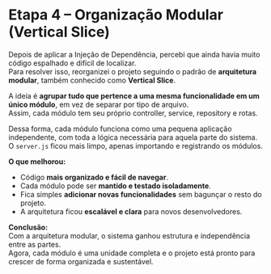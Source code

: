 # Etapa 4 – Organização Modular (Vertical Slice)

Depois de aplicar a Injeção de Dependência, percebi que ainda havia muito código espalhado e difícil de localizar.  
Para resolver isso, reorganizei o projeto seguindo o padrão de **arquitetura modular**, também conhecido como **Vertical Slice**.

A ideia é **agrupar tudo que pertence a uma mesma funcionalidade em um único módulo**, em vez de separar por tipo de arquivo.  
Assim, cada módulo tem seu próprio controller, service, repository e rotas.

Dessa forma, cada módulo funciona como uma pequena aplicação independente, com toda a lógica necessária para aquela parte do sistema.  
O `server.js` ficou mais limpo, apenas importando e registrando os módulos.

**O que melhorou:**
- Código **mais organizado e fácil de navegar**.  
- Cada módulo pode ser **mantido e testado isoladamente**.  
- Fica simples **adicionar novas funcionalidades** sem bagunçar o resto do projeto.  
- A arquitetura ficou **escalável e clara** para novos desenvolvedores.

**Conclusão:**  
Com a arquitetura modular, o sistema ganhou estrutura e independência entre as partes.  
Agora, cada módulo é uma unidade completa e o projeto está pronto para crescer de forma organizada e sustentável.


